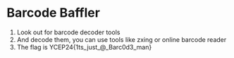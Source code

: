 <h1>Barcode Baffler</h1>

<ol>
  <li>Look out for barcode decoder tools</li> 
  <li>And decode them, you can use tools like zxing or online barcode reader</li>
  <li>The flag is YCEP24{1ts_just_@_Barc0d3_man} </li>
</ol>

